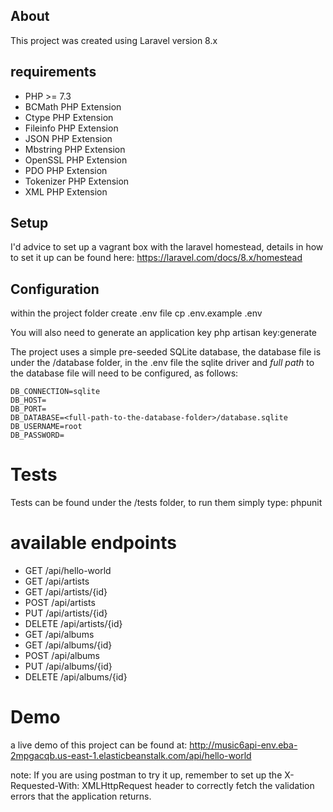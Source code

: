 ## About

This project was created using Laravel version 8.x

## requirements

* PHP >= 7.3
* BCMath PHP Extension
* Ctype PHP Extension
* Fileinfo PHP Extension
* JSON PHP Extension
* Mbstring PHP Extension
* OpenSSL PHP Extension
* PDO PHP Extension
* Tokenizer PHP Extension
* XML PHP Extension

## Setup
I'd advice to set up a vagrant box with the laravel homestead, details in how to set it up can be found here: https://laravel.com/docs/8.x/homestead

## Configuration
within the project folder create .env file
    cp .env.example .env

You will also need to generate an application key
    php artisan key:generate
    
The project uses a simple pre-seeded SQLite database, the database file is under the /database folder, in the .env file the sqlite driver and *full path* to the database file will need to be configured, as follows:

    DB_CONNECTION=sqlite
    DB_HOST=
    DB_PORT=
    DB_DATABASE=<full-path-to-the-database-folder>/database.sqlite
    DB_USERNAME=root
    DB_PASSWORD=

# Tests

Tests can be found under the /tests folder, to run them simply type:
    phpunit

# available endpoints
* GET /api/hello-world 
* GET /api/artists
* GET /api/artists/{id}
* POST /api/artists
* PUT /api/artists/{id}
* DELETE /api/artists/{id}
* GET /api/albums
* GET /api/albums/{id}
* POST /api/albums
* PUT /api/albums/{id}
* DELETE /api/albums/{id}

# Demo
a live demo of this project can be found at: http://music6api-env.eba-2mpgacqb.us-east-1.elasticbeanstalk.com/api/hello-world 

note:
If you are using postman to try it up, remember to set up the X-Requested-With: XMLHttpRequest header to correctly fetch the validation errors that the application returns.
